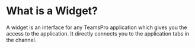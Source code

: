 # What is a Widget?

<p class="no-margin">A widget is an interface for any TeamsPro application which gives you the access to the application. It directly connects you to the application tabs in the channel.</p>

<Intercom />
<Hubspot />
<Clarity />
<GoogleAnalytics />

